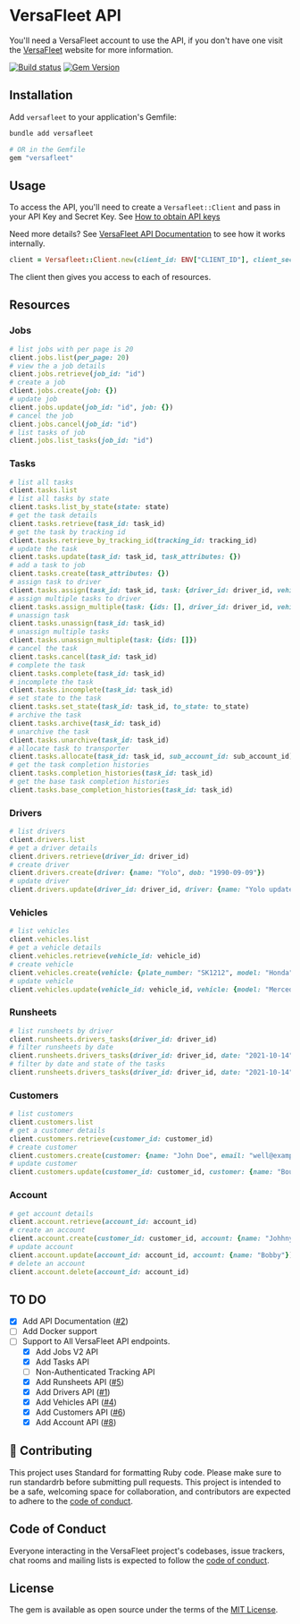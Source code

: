 # VersaFleet API

You'll need a VersaFleet account to use the API, if you don't have one visit the [VersaFleet](https://versafleet.co) website for more information.

[![Build status](https://github.com/maful/versafleet-ruby/actions/workflows/test.yml/badge.svg?branch=main)](https://github.com/maful/versafleet-ruby/actions/workflows/test.yml) [![Gem Version](https://badge.fury.io/rb/versafleet.svg)](https://badge.fury.io/rb/versafleet)

## Installation

Add `versafleet` to your application's Gemfile:

```bash
bundle add versafleet

# OR in the Gemfile
gem "versafleet"
```

## Usage

To access the API, you'll need to create a `Versafleet::Client` and pass in your API Key and Secret Key. See [How to obtain API keys](https://versafleet.docs.apiary.io/#introduction/to-obtain-api-keys-(please-keep-them-safe!))

Need more details? See [VersaFleet API Documentation](https://rubydoc.info/gems/versafleet) to see how it works internally.

```ruby
client = Versafleet::Client.new(client_id: ENV["CLIENT_ID"], client_secret: ENV["CLIENT_SECRET"])
```

The client then gives you access to each of resources.

## Resources

### Jobs

```ruby
# list jobs with per page is 20
client.jobs.list(per_page: 20)
# view the a job details
client.jobs.retrieve(job_id: "id")
# create a job
client.jobs.create(job: {})
# update job
client.jobs.update(job_id: "id", job: {})
# cancel the job
client.jobs.cancel(job_id: "id")
# list tasks of job
client.jobs.list_tasks(job_id: "id")
```

### Tasks

```ruby
# list all tasks
client.tasks.list
# list all tasks by state
client.tasks.list_by_state(state: state)
# get the task details
client.tasks.retrieve(task_id: task_id)
# get the task by tracking id
client.tasks.retrieve_by_tracking_id(tracking_id: tracking_id)
# update the task
client.tasks.update(task_id: task_id, task_attributes: {})
# add a task to job
client.tasks.create(task_attributes: {})
# assign task to driver
client.tasks.assign(task_id: task_id, task: {driver_id: driver_id, vehicle_id: vehicle_id, remarks: "Notes"})
# assign multiple tasks to driver
client.tasks.assign_multiple(task: {ids: [], driver_id: driver_id, vehicle_id: vehicle_id, remarks: "Notes"})
# unassign task
client.tasks.unassign(task_id: task_id)
# unassign multiple tasks
client.tasks.unassign_multiple(task: {ids: []})
# cancel the task
client.tasks.cancel(task_id: task_id)
# complete the task
client.tasks.complete(task_id: task_id)
# incomplete the task
client.tasks.incomplete(task_id: task_id)
# set state to the task
client.tasks.set_state(task_id: task_id, to_state: to_state)
# archive the task
client.tasks.archive(task_id: task_id)
# unarchive the task
client.tasks.unarchive(task_id: task_id)
# allocate task to transporter
client.tasks.allocate(task_id: task_id, sub_account_id: sub_account_id)
# get the task completion histories
client.tasks.completion_histories(task_id: task_id)
# get the base task completion histories
client.tasks.base_completion_histories(task_id: task_id)
```

### Drivers

```ruby
# list drivers
client.drivers.list
# get a driver details
client.drivers.retrieve(driver_id: driver_id)
# create driver
client.drivers.create(driver: {name: "Yolo", dob: "1990-09-09"})
# update driver
client.drivers.update(driver_id: driver_id, driver: {name: "Yolo update"})
```

### Vehicles

```ruby
# list vehicles
client.vehicles.list
# get a vehicle details
client.vehicles.retrieve(vehicle_id: vehicle_id)
# create vehicle
client.vehicles.create(vehicle: {plate_number: "SK1212", model: "Honda", speed: 50})
# update vehicle
client.vehicles.update(vehicle_id: vehicle_id, vehicle: {model: "Mercedes", speed: 70})
```

### Runsheets

```ruby
# list runsheets by driver
client.runsheets.drivers_tasks(driver_id: driver_id)
# filter runsheets by date
client.runsheets.drivers_tasks(driver_id: driver_id, date: "2021-10-14")
# filter by date and state of the tasks
client.runsheets.drivers_tasks(driver_id: driver_id, date: "2021-10-14", state: "successful")
```

### Customers

```ruby
# list customers
client.customers.list
# get a customer details
client.customers.retrieve(customer_id: customer_id)
# create customer
client.customers.create(customer: {name: "John Doe", email: "well@example.com"})
# update customer
client.customers.update(customer_id: customer_id, customer: {name: "Bourne"})
```

### Account

```ruby
# get account details
client.account.retrieve(account_id: account_id)
# create an account
client.account.create(customer_id: customer_id, account: {name: "Johhny", email: "john@example.com"})
# update account
client.account.update(account_id: account_id, account: {name: "Bobby"})
# delete an account
client.account.delete(account_id: account_id)
```

## TO DO

- [x] Add API Documentation ([#2](https://github.com/maful/versafleet-ruby/pull/2))
- [ ] Add Docker support
- [ ] Support to All VersaFleet API endpoints.
	- [x] Add Jobs V2 API
	- [x] Add Tasks API
	- [ ] Non-Authenticated Tracking API
	- [x] Add Runsheets API ([#5](https://github.com/maful/versafleet-ruby/pull/5))
	- [x] Add Drivers API ([#1](https://github.com/maful/versafleet-ruby/pull/1))
	- [x] Add Vehicles API ([#4](https://github.com/maful/versafleet-ruby/pull/4))
	- [x] Add Customers API ([#6](https://github.com/maful/versafleet-ruby/pull/6))
	- [x] Add Account API ([#8](https://github.com/maful/versafleet-ruby/pull/8))

## 🙏 Contributing

This project uses Standard for formatting Ruby code. Please make sure to run standardrb before submitting pull requests. This project is intended to be a safe, welcoming space for collaboration, and contributors are expected to adhere to the [code of conduct](https://github.com/maful/versafleet-ruby/blob/master/CODE_OF_CONDUCT.md).

## Code of Conduct

Everyone interacting in the VersaFleet project's codebases, issue trackers, chat rooms and mailing lists is expected to follow the [code of conduct](https://github.com/maful/versafleet-ruby/blob/master/CODE_OF_CONDUCT.md).

## License

The gem is available as open source under the terms of the [MIT License](https://opensource.org/licenses/MIT).
